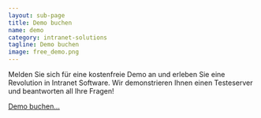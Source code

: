 ```yaml
---
layout: sub-page
title: Demo buchen
name: demo
category: intranet-solutions
tagline: Demo buchen
image: free_demo.png
---
```


Melden Sie sich für eine kostenfreie Demo an und erleben Sie eine Revolution in Intranet Software. Wir demonstrieren Ihnen einen Testeserver und beantworten all Ihre Fragen!

<a href="mailto:info@syslab.com?subject=Social Intranet Demo">Demo buchen…</a>
